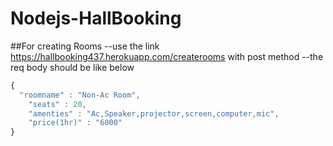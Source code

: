 # Nodejs-HallBooking
##For creating Rooms
--use the link https://hallbooking437.herokuapp.com/createrooms with post method
--the req body should be like below
```Javascript
{  
  "roomname" : "Non-Ac Room",
	"seats" : 20,
	"amenties" : "Ac,Speaker,projector,screen,computer,mic",
	"price(1hr)" : "6000"
}
```
